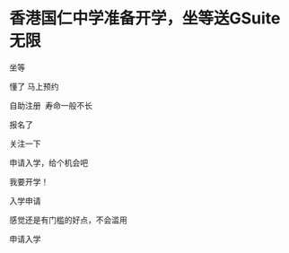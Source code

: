# 香港国仁中学准备开学，坐等送GSuite无限


坐等

懂了 马上预约

自助注册&nbsp;&nbsp;寿命一般不长

报名了

关注一下

申请入学，给个机会吧<img id="aimg_fMvmY" onclick="zoom(this, this.src, 0, 0, 0)" class="zoom" src="https://cdn.jsdelivr.net/gh/hishis/forum-master/public/images/patch.gif" onmouseover="img_onmouseoverfunc(this)" onload="thumbImg(this)" border="0" alt="" />

我要开学！

入学申请

感觉还是有门槛的好点，不会滥用

申请入学<img src="static/image/smiley/default/biggrin.gif" smilieid="3" border="0" alt="" />
